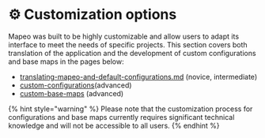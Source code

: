# ⚙ Customization options

Mapeo was built to be highly customizable and allow users to adapt its interface to meet the needs of specific projects. This section covers both translation of the application and the development of custom configurations and base maps in the pages below:

* [translating-mapeo-and-default-configurations.md](translating-mapeo-and-default-configurations.md "mention") (novice, intermediate)
* [custom-configurations](custom-configurations/ "mention")(advanced)
* [custom-base-maps](custom-base-maps/ "mention") (advanced)

{% hint style="warning" %}
Please note that the customization process for configurations and base maps currently requires significant technical knowledge and will not be accessible to all users.
{% endhint %}

